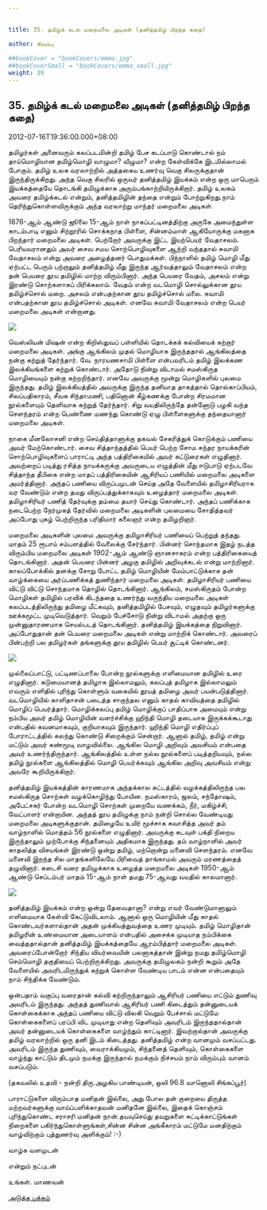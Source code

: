 ```yaml
---


title: 35. தமிழ்க் கடல் மறைமலை அடிகள் (தனித்தமிழ் பிறந்த கதை)

author: சிலம்பு

##bookCover = "bookCovers/emma.jpg"
##bookCoverSmall = "bookCovers/emma_small.jpg"
weight: 39
---
```


## 35. தமிழ்க் கடல் மறைமலை அடிகள் (தனித்தமிழ் பிறந்த கதை)

2012-07-16T19:36:00.000+08:00

தமிழர்கள் அனைவரும் கலப்படமின்றி தமிழ் பேச கடப்பாடு கொண்டால் நம் தாய்மொழியான தமிழ்மொழி வாழுமா? வீழுமா? என்ற கேள்விக்கே இடமில்லாமல் போகும். தமிழ் உலக வரலாற்றில் அத்தகைய உணர்வு வெகு சிலருக்குதான் இருந்திருக்கிறது. அந்த வெகு சிலரில் ஒருவர் தனித்தமிழ் இயக்கம் என்ற ஒரு மாபெரும் இயக்கத்தையே தொடங்கி தமிழுக்காக அரும்பங்காற்றியிருக்கிறார். தமிழ் உலகம் அவரை தமிழ்க்கடல் என்றும், தனித்தமிழின் தந்தை என்றும் போற்றுகிறது.நாம் தெரிந்துகொள்ளவிருக்கும் அந்த வரலாற்று மாந்தர் மறைமலை அடிகள்.

1876-ஆம் ஆண்டு ஜூலை 15-ஆம் நாள் நாகப்பட்டினத்திற்கு அருகே அமைந்துள்ள காடம்பாடி எனும் சிற்றூரில் சொக்கநாத பிள்ளை, சின்னம்மாள் ஆகியோருக்கு மகனாக பிறந்தார் மறைமலை அடிகள். பெற்றோர் அவருக்கு இட்ட இயற்பெயர் வேதாசலம். பெரியவரானதும் அவர் சைவ சமய சொற்பொழிவுகளை ஆற்றி வந்ததால் சுவாமி வேதாசலம் என்று அவரை அழைத்தனர் பொதுமக்கள். பிந்நாளில் தமிழ் மொழி மீது ஏற்பட்ட பெரும் பற்றாலும் தனித்தமிழ் மீது இருந்த ஆர்வத்தாலும் வேதாசலம் என்ற தன் பெயரை தூய தமிழில் மாற்ற விரும்பினார். அந்த பெயரை வேதம், அசலம் என்று இரண்டு சொற்களாகப் பிரிக்கலாம். வேதம் என்ற வடமொழி சொல்லுக்கான தூய தமிழ்ச்சொல் மறை. அசலம் என்பதற்கான தூய தமிழ்ச்சொல் மலை. சுவாமி என்பதற்கான தூய தமிழ்ச்சொல் அடிகள். எனவே சுவாமி வேதாசலம் என்ற பெயர் மறைமலை அடிகள் என்றானது.

![](http://2.bp.blogspot.com/-PxQVVwJ3Ufc/UAKKAxijs4I/AAAAAAAAB70/kT7BLA_FVd4/s320/maraimalai-adigal.jpg)

வெஸ்லியன் மிஷன் என்ற கிறிஸ்துவப் பள்ளியில் தொடக்கக் கல்வியைக் கற்றார் மறைமலை அடிகள். அங்கு ஆங்கிலம் முதல் மொழியாக இருந்ததால் ஆங்கிலத்தை நன்கு கற்றுத் தேர்ந்தார். வே. நாரயணசாமி பிள்ளை என்பவரிடம் தமிழ் இலக்கண இலக்கியங்களை கற்றுக் கொண்டார். அதோடு நின்று விடாமல் சமஸ்கிருத மொழியையும் நன்கு கற்றறிந்தார். எனவே அவருக்கு மூன்று மொழிகளில் புலமை இருந்தது. தமிழ் இலக்கியத்தில் அவருக்கு இருந்த தனியாத தாகத்தால் தொல்காப்பியம், சிலப்பதிகாரம், சீவக சிந்தாமணி, பதினொன் கீழ்கணக்கு போன்ற சிரமமான நூல்களையும் தெளிவாக கற்றுத் தேர்ந்தார். சிறு வயதிலிருந்தே தன்னோடு பழகி வந்த செளந்தரம் என்ற பெண்ணை மணந்து கொண்டு ஏழு பிள்ளைகளுக்கு தந்தையானார் மறைமலை அடிகள்.

நாகை மீனலோசனி என்ற செய்தித்தாளுக்கு தகவல் சேகரித்துக் கொடுக்கும் பணியை அவர் மேற்கொண்டார். சைவ சித்தாந்தத்தில் பெயர் பெற்ற சோம சுந்தர நாயக்கரின் சொற்பொழிவுகளைப் பாராட்டி அந்த பத்திரிகையில் அவர் கட்டுரைகள் எழுதினார். அவற்றைப் படித்து ரசித்த நாயக்கருக்கு அவருடைய எழுத்தின் மீது ஈடுபாடு ஏற்படவே சித்தாந்த தீபிகை என்ற மாதப் பத்திரிகையின் ஆசிரியப் பணியில் மறைமலை அடிகளை அமர்த்தினார். அந்தப் பணியை விருப்பமுடன் செய்த அதே வேளையில் தமிழாசிரியராக வர வேண்டும் என்ற தமது விருப்பத்துக்காகவும் உழைத்தார் மறைமலை அடிகள். தமிழாசிரியர் பணித் தேர்வுக்கு தம்மை தயார் செய்து கொண்டார். அந்தப் பணிக்காக நடைபெற்ற நேர்முகத் தேர்வில் மறைமலை அடிகளின் புலமையை சோதித்தவர் அப்போது புகழ் பெற்றிருந்த பரிதிமார் கலைஞர் என்ற தமிழறிஞர்.

மறைமலை அடிகளின் புலமை அவருக்கு தமிழாசிரியர் பணியைப் பெற்றுத் தந்தது. மாதம் 25 ரூபாய் சம்பளத்தில் வேலைக்கு சேர்ந்தார். பின்னர் சொந்தமாக இதழ் நடத்த விரும்பிய மறைமலை அடிகள் 1902-ஆம் ஆண்டு ஞானசாகரம் என்ற பத்திரிகையைத் தொடங்கினார். அதன் பெயரை பின்னர் அழகு தமிழில் அறிவுக்கடல் என்று மாற்றினார். காலப்போக்கில் தனக்கு சோறு போட்ட தமிழ் மொழியின் மேம்பாட்டுக்காக தன் வாழ்க்கையை அர்ப்பணிக்கத் துணிந்தார் மறைமலை அடிகள். தமிழாசிரியர் பணியை விட்டு விட்டு சொந்தமாக தொழில் தொடங்கினார். ஆங்கிலம், சமஸ்கிருதம் போன்ற மொழிகள் தமிழில் பரவிக் கிடந்ததை உணர்ந்து வருந்திய மறைமலை அடிகள் கலப்படத்திலிருந்து தமிழை மீட்கவும், தனித்தமிழில் பேசவும், எழுதவும் தமிழர்களுக்கு ஊக்கமூட்ட முடிவெடுத்தார். வெறும் பேச்சோடு நின்று விடாமல் அதற்கு ஒரு முன்னுதாரணமாக செயல்படத் தொடங்கினார். தனித்தமிழ் இயக்கத்தை நிறுவினார். அப்போதுதான் தன் பெயரை மறைமலை அடிகள் என்று மாற்றிக் கொண்டார். அவரைப் பின்பற்றி பல தமிழர்கள் தங்களுக்கு தூய தமிழில் பெயர் சூட்டிக் கொண்டனர்.

![](http://4.bp.blogspot.com/-n7INS-nDpU0/UAKKH72PAbI/AAAAAAAAB78/8iHqwP_y_W4/s1600/maraimalai+adigal2.JPG)

முல்லைப்பாட்டு, பட்டிணப்பாலை போன்ற நூல்களுக்கு எளிமையான தமிழில் உரை எழுதினார். கடுமையானத் தமிழாக இல்லாமலும், கலப்புத் தமிழாக இல்லாமலும் எவரும் எளிதில் புரிந்து கொள்ளும் வகையில் தூயத் தமிழை அவர் பயன்படுத்தினார். வடமொழியில் காளிதாசன் படைத்த சாகுந்தல எனும் காதல் காவியத்தை தமிழில் மொழிப் பெயர்த்தார். மொழிக்கலப்பு தமிழ் மொழிக்குப் பாதிப்பாக அமையும் என்று நம்பிய அவர் தமிழ் மொழியின் வளர்ச்சிக்கு ஹிந்தி மொழி தடையாக இருக்கக்கூடாது என்பதில் கவனமாகவும், குறியாகவும் இருந்தார். ஹிந்தி மொழி எதிர்ப்புப் போராட்டத்தில் கலந்து கொண்டு சிறைக்கும் சென்றார். ஆனால் தமிழ், தமிழ் என்று மட்டும் அவர் கண்மூடி வாழவில்லை. ஆங்கில மொழி அறிவும் அவசியம் என்பதை அவர் உணர்ந்திருந்தார். ஆங்கிலத்தில் உள்ள நல்ல நூல்களைப் படித்தறியவும், நல்ல தமிழ் நூல்களை ஆங்கிலத்தில் மொழி பெயர்க்கவும் ஆங்கில அறிவு அவசியம் என்று அவரே கூறியிருக்கிறார்.

தனித்தமிழ் இயக்கத்தின் காரணமாக அந்தக்கால கட்டத்தில் வழக்கத்திலிருந்த பல சமஸ்கிருத சொற்கள் வழக்கொழிந்து போயின. நமஸ்காரம், ஜலம், சந்தோஷம், அபேட்சகர் போன்ற வடமொழி சொற்கள் முறையே வணக்கம், நீர், மகிழ்ச்சி, வேட்பாளர் என்றாயின. அந்தத் தூய தமிழுக்கு நாம் நன்றி சொல்ல வேண்டியது மறைமலை அடிகளுக்குதான். தமிழையே உயிர் மூச்சாக சுவாசித்த அவர் தம் வாழ்நாளில் மொத்தம் 56 நூல்களை எழுதினார். அவருக்கு கடவுள் பக்தி நிறைய இருந்தாலும் முற்போக்கு சிந்தனையும் அதிகமாக இருந்தது. தம் வாழ்நாளில் அவர் காதலித்த விசயங்கள் இரண்டு ஒன்று தமிழ், மற்றொன்று மனைவி செளந்தரம். எனவே மனைவி இறந்த சில மாதங்களிலேயே பிரிவைத் தாங்காமல் அவரும் மரணத்தைத் தழுவினார். கடைசி வரை தமிழுக்காக உழைத்த மறைமலை அடிகள் 1950-ஆம் ஆண்டு செப்டம்பர் மாதம் 15-ஆம் நாள் தமது 75-ஆவது வயதில் காலமானார்.

![](http://3.bp.blogspot.com/-H8VThiJplUk/UAKKNL5ZNJI/AAAAAAAAB8E/-4Cy1GURzZ8/s1600/MARAIMALAI+ADIGAL.JPG)

தனித்தமிழ் இயக்கம் என்ற ஒன்று தேவைதானா? என்று எவர் வேண்டுமானாலும் எளிமையாக கேள்வி கேட்டுவிடலாம். ஆனால் ஒரு மொழியின் மீது காதல் கொண்டவர்களால்தான் அதன் முக்கியத்துவத்தை உணர முடியும். தமிழ் மொழிதான் தமிழரின் உண்மையான அடையாளம் என்பதில் அசைக்க முடியாத நம்பிக்கை வைத்ததால்தான் தனித்தமிழ் இயக்கத்தையே ஆரம்பித்தார் மறைமலை அடிகள். அவரைப்போன்றோர் சிந்திய வியர்வையின் பலனாகத்தான் இன்று நமது தமிழ்மொழி செம்மொழி தகுதியைப் பெற்றிருக்கிறது. அவருக்கு தமிழுலகம் நன்றி கூறும் அதே வேளையில் அவரிடமிருந்துக் கற்றுக் கொள்ள வேண்டிய பாடம் என்ன என்பதையும் நாம் சிந்திக்க வேண்டும்.

ஒன்பதாம் வகுப்பு வரைதான் கல்வி கற்றிருந்தாலும் ஆசிரியர் பணியை எட்டும் துணிவு அவரிடம் இருந்தது. அந்தத் துணிவால் ஆசிரியர் பணி கிடைத்தும் தன்னுடையக் கொள்கைக்காக அந்தப் பணியை விட்டு விலகி வெறும் பேச்சால் மட்டுமே கொள்கைகளைப் பரப்பி விட முடியாது என்ற தெளிவும் அவரிடம் இருந்ததால்தான் அவர் தன்னுடையக் கொள்கைகளை வாழ்ந்தும் காட்டினார். இவற்றால்தான் அவருக்கு தமிழ் வரலாற்றில் ஒரு தனி இடம் கிடைத்தது. தனித்தமிழ் என்ற வானமும் வசப்பட்டது. அவரிடம் இருந்த துணிவும், வைராக்கியமும், சிந்தனைத் தெளிவும், கொள்கைகளை வாழ்ந்து காட்டும் திடமும் நமக்கு இருந்தால் நமக்கும் நிச்சயம் நாம் விரும்பும் வானம் வசப்படும்.

(தகவலில் உதவி - நன்றி திரு.அழகிய பாண்டியன், ஒலி 96.8 வானொலி சிங்கப்பூர்)

பாராட்டுகளை விரும்பாத மனிதன் இல்லை, அது போல தன் குறையை திருத்த மற்றவர்களுக்கு வாய்ப்பளிக்காதவன் மனிதனே இல்லை, இதைக் கொஞ்சம் புரிந்துகொண்ட சராசரி மனிதன் நான்.தயவுசெய்து தவறுகளை சுட்டிக்காட்டுங்கள் நிறைகளை பகிர்ந்துகொள்ளுங்கள்,சின்ன சின்ன அங்கீகாரம் மட்டுமே மனதிற்கும் வாழ்விற்கும் புத்துணர்வு அளிக்கும்! :-)

வாழ்க வளமுடன்

என்றும் நட்புடன்

உங்கள். மாணவன்

[அடுத்த பக்கம்](varalatru_nayagarkal_40)